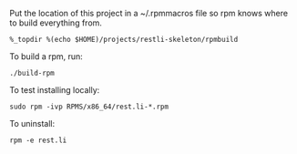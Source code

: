 Put the location of this project in a ~/.rpmmacros file so rpm knows where to build everything from.

```
%_topdir %(echo $HOME)/projects/restli-skeleton/rpmbuild
```

To build a rpm, run:

```
./build-rpm
```

To test installing locally:

```
sudo rpm -ivp RPMS/x86_64/rest.li-*.rpm
```

To uninstall:

```
rpm -e rest.li
```